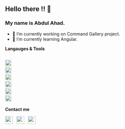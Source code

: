 ## Hello there !! 👋
### My name is **Abdul Ahad**.

- 🔭 I’m currently working on Command Gallery project.
- 🌱 I’m currently learning Angular.


**Langauges & Tools**

<code>
<img height="20" src=""></code>&nbsp;&nbsp;
<code>
<img height="20" src=""></code>&nbsp;&nbsp;
<code>
<img height="20" src=""></code>&nbsp;&nbsp;
<code>
<img height="20" src=""></code>&nbsp;&nbsp;
<code>
<img height="20" src=""></code>&nbsp;&nbsp;
<code>
<img height="20" src=""></code>&nbsp;&nbsp;


**Contact me**

<p align='left'>
<a href="https://twitter.com/aiwithab"><img height="25" src=""></a>&nbsp;&nbsp;
<a href="https://www.instagram.com/aiwithab"><img height="25" src=""></a>&nbsp;&nbsp;
<a href="https://www.linkedin.com/in/aiwithab"><img height="25" src=""></a>&nbsp;&nbsp;
